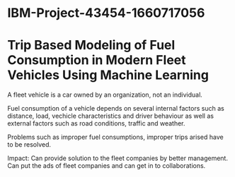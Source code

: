 # IBM-Project-43454-1660717056
# Trip Based Modeling of Fuel Consumption in Modern Fleet Vehicles Using Machine Learning

A fleet vehicle is a car owned by an organization, not an individual.

Fuel consumption of a vehicle depends on several internal factors such as distance, load, vechicle characteristics and driver behaviour as well as external factors such as road conditions, traffic and weather.

Problems such as improper fuel consumptions, improper trips arised have to be resolved.

Impact: Can provide solution to the fleet companies by better management.
        Can put the ads of fleet companies and can get in to collaborations.
